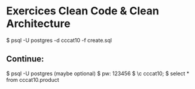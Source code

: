# Exercices Clean Code & Clean Architecture

$ psql -U postgres -d cccat10 -f create.sql 

## Continue:
$ psql -U postgres (maybe optional)
$ pw: 123456
$ \c cccat10;
$ select * from cccat10.product